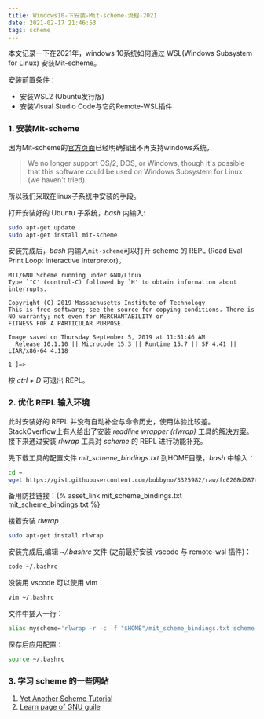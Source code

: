 ```yaml
---
title: Windows10-下安装-Mit-scheme-流程-2021
date: 2021-02-17 21:46:53
tags: scheme
---
```


本文记录一下在2021年，windows 10系统如何通过 WSL(Windows Subsystem for Linux) 安装Mit-scheme。

安装前置条件：

* 安装WSL2 (Ubuntu发行版)
* 安装Visual Studio Code与它的Remote-WSL插件

### 1. 安装Mit-scheme
因为Mit-scheme的[官方页面][1]已经明确指出不再支持windows系统，

>We no longer support OS/2, DOS, or Windows, though it's possible that this software could be used on Windows Subsystem for Linux (we haven't tried).

所以我们采取在linux子系统中安装的手段。

打开安装好的 Ubuntu 子系统，_bash_ 内输入:
```sh
sudo apt-get update
sudo apt-get install mit-scheme
```

安装完成后，_bash_ 内输入`mit-scheme`可以打开 scheme 的 REPL (Read Eval Print Loop: Interactive Interpretor)。

```
MIT/GNU Scheme running under GNU/Linux
Type `^C' (control-C) followed by `H' to obtain information about interrupts.

Copyright (C) 2019 Massachusetts Institute of Technology
This is free software; see the source for copying conditions. There is NO warranty; not even for MERCHANTABILITY or
FITNESS FOR A PARTICULAR PURPOSE.

Image saved on Thursday September 5, 2019 at 11:51:46 AM
  Release 10.1.10 || Microcode 15.3 || Runtime 15.7 || SF 4.41 || LIAR/x86-64 4.118

1 ]=>
```
按 *ctrl + D* 可退出 REPL。

### 2. 优化 REPL 输入环境
此时安装好的 REPL 并没有自动补全与命令历史，使用体验比较差。StackOverflow上有人给出了安装 _readline wrapper (rlwrap)_ 工具的[解决方案][2]。
接下来通过安装 _rlwrap_ 工具对 *scheme* 的 REPL 进行功能补充。



先下载工具的配置文件 *mit_scheme_bindings.txt* 到HOME目录，*bash* 中输入：
```bash
cd ~
wget https://gist.githubusercontent.com/bobbyno/3325982/raw/fc0208d287e56adc12b4c76114fcd21a107082ad/mit_scheme_bindings.txt
```

备用防挂链接：{% asset_link mit_scheme_bindings.txt mit_scheme_bindings.txt %}

接着安装 *rlwrap* ：
```bash
sudo apt-get install rlwrap
```
安装完成后,编辑 *~/.bashrc* 文件 (之前最好安装 vscode 与 remote-wsl 插件)：
```bash
code ~/.bashrc
```
没装用 vscode 可以使用 vim：
```bash
vim ~/.bashrc
```
文件中插入一行：
```sh
alias myscheme='rlwrap -r -c -f "$HOME"/mit_scheme_bindings.txt scheme'
```
保存后应用配置：
```bash
source ~/.bashrc
```

### 3. 学习 scheme 的一些网站
1. [Yet Another Scheme Tutorial][3]
2. [Learn page of GNU guile][4]








[1]: https://www.gnu.org/software/mit-scheme/
[2]: https://stackoverflow.com/questions/11908746/mit-scheme-repl-with-command-line-history-and-tab-completion
[3]: http://www.shido.info/lisp/idx_scm_e.html
[4]: https://www.gnu.org/software/guile/learn/